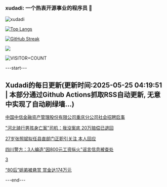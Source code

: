 ### xudadi: 一个热衷开源事业的程序员 👋

![xudadi](https://github-readme-stats-git-masterorgs-github-readme-stats-team.vercel.app/api?username=xudadi)

[![Top Langs](https://github-readme-stats.vercel.app/api/top-langs/?username=xudadi)](https://github.com/anuraghazra/github-readme-stats)

[![GitHub Streak](https://streak-stats.demolab.com?user=xudadi&locale=zh_Hans)](https://git.io/streak-stats)

![](https://raw.githubusercontent.com/xudadi/xudadi/main/assets/github-contribution-grid-snake.svg)

![VISITOR+COUNT](https://komarev.com/ghpvc/?username=xudadi&label=VISITOR+COUNT)


---start---

## Xudadi的每日更新(更新时间:2025-05-25 04:19:51 | 本部分通过Github Actions抓取RSS自动更新, 无意中实现了自动刷绿墙...)

[中国中信金融资产管理股份有限公司重庆分公司社会招聘启事](https://www.gongkaoleida.com/article/2416341)

["河北骑行男孩身亡案"司机：我没案底 20万赔偿已退回](https://m.163.com/news/article/K09DHVCM053469KO.html)

[27岁张照斌拟任县直部门正职引关注 本人回应](https://m.163.com/news/article/K0ACLNDN0530JPVV.html)

[四川警方：3人编造"因800元工资纵火"谣言信息被查处](https://m.163.com/news/article/K09FJNQM0514R9P4.html)

[3](https://m.163.com/touch/news/sub/domestic)

[“80后”姐弟被悬赏 赏金达174万元](https://m.163.com/news/article/K0ABMHLO0550B6IS.html)

---end---
